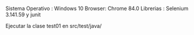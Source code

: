 Sistema Operativo : Windows 10
Browser: Chrome 84.0
Librerias : Selenium 3.141.59 y junit

Ejecutar la clase test01 en src/test/java/
